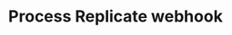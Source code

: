 ---
title: Process Replicate webhook
excerpt: Handle webhook callbacks from Replicate for image generation jobs
api:
  file: story-protocol-api-reference.json
  operationId: post_webhook-v1-update-generate-image
deprecated: false
hidden: false
metadata:
  title: ''
  description: ''
  robots: index
next:
  description: ''
---